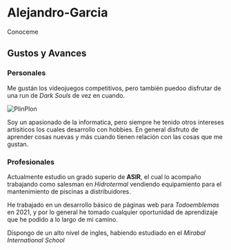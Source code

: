 # Alejandro-Garcia
Conoceme

## Gustos y Avances
### Personales
Me gustán los videojuegos competitivos, pero también puedoo disfrutar de una run de *Dark Souls* de vez en cuando.

![PlinPlon](https://b.thumbs.redditmedia.com/BEi9FQqtMrT2nTLfXlNsLui98Lvqw4rp37BzYpVdJCQ.jpg)

Soy un apasionado de la informatica, pero siempre he tenido otros intereses artisiticos los cuales desarrollo con hobbies.
En general disfruto de aprender cosas nuevas y más cuando tienen relación con las cosas que me gustan.

### Profesionales
Actualmente estudio un grado superio de **ASIR**, el cual lo acompaño trabajando como salesman en *Hidrotermal* vendiendo
equipamiento para el mantenimiento de piscinas a distribuidores.

He trabajado en un desarrollo básico de páginas web para *Todoemblemas* en 2021, y por lo general he tomado cualquier oportunidad 
de aprendizaje que he podido a lo largo de mi camino.

Dispongo de un alto nivel de ingles, habiendo estudiado en el *Mirabal International School*
